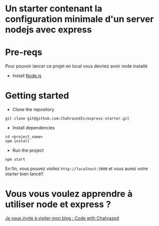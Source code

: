 # Un starter contenant la configuration minimale d'un server nodejs avec express

# Pre-reqs
Pour pouvoir lancer ce projet en local vous devriez avoir node installé
- Install [Node.js](https://nodejs.org/en/)


# Getting started
- Clone the repository
```
git clone git@github.com:ChahrazedIs/express-starter.git
```
- Install dependencies
```
cd <project_name>
npm install
```
- Run the project
```
npm start
```

En fin, vous pouvez visitez `http://localhost:3000` et vous aurez votre starter bien lancé!!


# Vous vous voulez apprendre à utiliser node et express ?

[Je vous invite à visiter mon blog : Code with Chahrazed ](https://chahrazed-ismail.com/tutoriel/creer-une-application-de-gestion-des-taches-avec-nodejs) 


